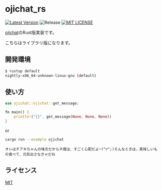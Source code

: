 # ojichat_rs

[![Latest Version](https://img.shields.io/github/release/gamoutatsumi/ojichat_rs.svg)](https://github.com/gamoutatsumi/ojichat_rs/releases/latest)
![Release](https://github.com/gamoutatsumi/ojichat_rs/workflows/Release/badge.svg)
[![MIT LICENSE](http://img.shields.io/badge/license-MIT-blue.svg?style=flat)](LICENSE)

[ojichat](https://github.com/greymd/ojichat)のRust版実装です。

こちらはライブラリ版になります。

## 開発環境

```bash
$ rustup default
nightly-x86_64-unknown-linux-gnu (default)
```

## 使い方

```rust
use ojichat::ojichat::get_message;

fn main() {
    println!("{}", get_message(None, None, None))
}
```

or

```bash
cargo run --example ojichat
```

```text
オレはチアキちゃんの味方だからネ僕は、すごく心配だよ💦(^▽^;)そんなときは、美味しいもの食べて、元気出さなきゃだね
```

## ライセンス

[MIT](./LICENSE)
